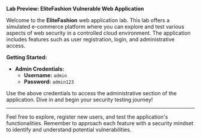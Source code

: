 **Lab Preview: EliteFashion Vulnerable Web Application**

Welcome to the **EliteFashion** web application lab. This lab offers a simulated e-commerce platform where you can explore and test various aspects of web security in a controlled cloud environment. The application includes features such as user registration, login, and administrative access.

**Getting Started:**

- **Admin Credentials:**
  - **Username:** `admin`
  - **Password:** `admin123`

Use the above credentials to access the administrative section of the application. Dive in and begin your security testing journey!

---

Feel free to explore, register new users, and test the application's functionalities. Remember to approach each feature with a security mindset to identify and understand potential vulnerabilities.